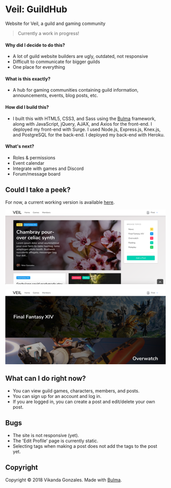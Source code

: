 # Veil: GuildHub
Website for Veil, a guild and gaming community

>Currently a work in progress!

#### Why did I decide to do this?
- A lot of guild website builders are ugly, outdated, not responsive
- Difficult to communicate for bigger guilds
- One place for everything

#### What is this exactly?
- A hub for gaming communities containing guild information, announcements, events, blog posts, etc.

#### How did I build this?
- I built this with HTML5, CSS3, and Sass using the [Bulma](http://bulma.io) framework, along with JavaScript, jQuery, AJAX, and Axios for the front-end. I deployed my front-end with Surge. I used Node.js, Express.js, Knex.js, and PostgreSQL for the back-end. I deployed my back-end with Heroku.

#### What's next?
- Roles & permissions
- Event calendar
- Integrate with games and Discord
- Forum/message board

## Could I take a peek?

For now, a current working version is available [here](http://veil.surge.sh).

![Home Page](screenshot1.png)

![Games Page](screenshot2.png)

## What can I do right now?
- You can view guild games, characters, members, and posts.
- You can sign up for an account and log in.
- If you are logged in, you can create a post and edit/delete your own post.

## Bugs
- The site is not responsive (yet).
- The 'Edit Profile' page is currently static.
- Selecting tags when making a post does not add the tags to the post yet.

## Copyright

Copyright &copy; 2018 Vikanda Gonzales. Made with [Bulma](http://bulma.io).

